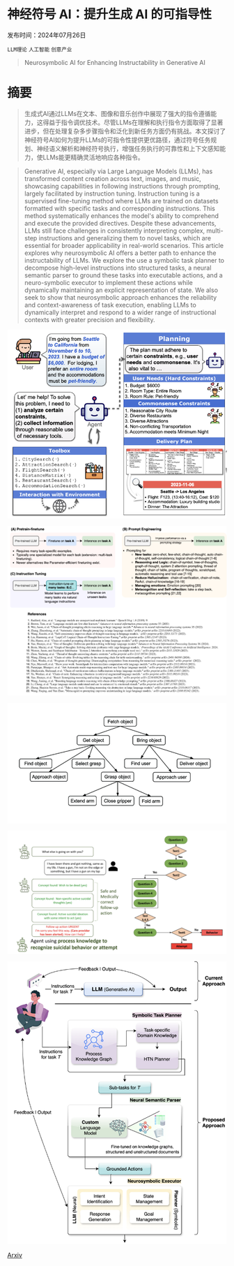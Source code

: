 # 神经符号 AI：提升生成 AI 的可指导性

发布时间：2024年07月26日

`LLM理论` `人工智能` `创意产业`

> Neurosymbolic AI for Enhancing Instructability in Generative AI

# 摘要

> 生成式AI通过LLMs在文本、图像和音乐创作中展现了强大的指令遵循能力，这得益于指令调优技术。尽管LLMs在理解和执行指令方面取得了显著进步，但在处理复杂多步骤指令和泛化到新任务方面仍有挑战。本文探讨了神经符号AI如何为提升LLMs的可指令性提供更优路径，通过符号任务规划、神经语义解析和神经符号执行，增强任务执行的可靠性和上下文感知能力，使LLMs能更精确灵活地响应各种指令。

> Generative AI, especially via Large Language Models (LLMs), has transformed content creation across text, images, and music, showcasing capabilities in following instructions through prompting, largely facilitated by instruction tuning. Instruction tuning is a supervised fine-tuning method where LLMs are trained on datasets formatted with specific tasks and corresponding instructions. This method systematically enhances the model's ability to comprehend and execute the provided directives. Despite these advancements, LLMs still face challenges in consistently interpreting complex, multi-step instructions and generalizing them to novel tasks, which are essential for broader applicability in real-world scenarios. This article explores why neurosymbolic AI offers a better path to enhance the instructability of LLMs. We explore the use a symbolic task planner to decompose high-level instructions into structured tasks, a neural semantic parser to ground these tasks into executable actions, and a neuro-symbolic executor to implement these actions while dynamically maintaining an explicit representation of state. We also seek to show that neurosymbolic approach enhances the reliability and context-awareness of task execution, enabling LLMs to dynamically interpret and respond to a wider range of instructional contexts with greater precision and flexibility.

![神经符号 AI：提升生成 AI 的可指导性](../../../paper_images/2407.18722/travelplanner.png)

![神经符号 AI：提升生成 AI 的可指导性](../../../paper_images/2407.18722/it-llm.png)

![神经符号 AI：提升生成 AI 的可指导性](../../../paper_images/2407.18722/robotic-gripper.png)

![神经符号 AI：提升生成 AI 的可指导性](../../../paper_images/2407.18722/medical-pk.png)

![神经符号 AI：提升生成 AI 的可指导性](../../../paper_images/2407.18722/nesy-instruct.png)

[Arxiv](https://arxiv.org/abs/2407.18722)